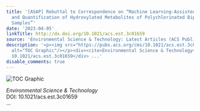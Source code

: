 ```yaml
---
title: '[ASAP] Rebuttal to Correspondence on “Machine Learning-Assisted Identification
  and Quantification of Hydroxylated Metabolites of Polychlorinated Biphenyls in Animal
  Samples”'
date: '2023-04-05'
linkTitle: http://dx.doi.org/10.1021/acs.est.3c01659
source: 'Environmental Science & Technology: Latest Articles (ACS Publications)'
description: '<p><img src="https://pubs.acs.org/cms/10.1021/acs.est.3c01659/asset/images/medium/es3c01659_0001.gif"
  alt="TOC Graphic"/></p><div><cite>Environmental Science & Technology</cite></div><div>DOI:
  10.1021/acs.est.3c01659</div> ...'
disable_comments: true
---
```

<p><img src="https://pubs.acs.org/cms/10.1021/acs.est.3c01659/asset/images/medium/es3c01659_0001.gif" alt="TOC Graphic"/></p><div><cite>Environmental Science & Technology</cite></div><div>DOI: 10.1021/acs.est.3c01659</div> ...